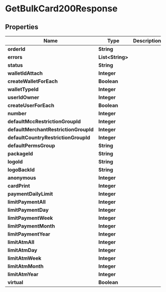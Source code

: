 

# GetBulkCard200Response


## Properties

| Name | Type | Description | Notes |
|------------ | ------------- | ------------- | -------------|
|**orderId** | **String** |  |  [optional] |
|**errors** | **List&lt;String&gt;** |  |  [optional] |
|**status** | **String** |  |  [optional] |
|**walletIdAttach** | **Integer** |  |  [optional] |
|**createWalletForEach** | **Boolean** |  |  [optional] |
|**walletTypeId** | **Integer** |  |  [optional] |
|**userIdOwner** | **Integer** |  |  [optional] |
|**createUserForEach** | **Boolean** |  |  [optional] |
|**number** | **Integer** |  |  [optional] |
|**defaultMccRestrictionGroupId** | **Integer** |  |  [optional] |
|**defaultMerchantRestrictionGroupId** | **Integer** |  |  [optional] |
|**defaultCountryRestrictionGroupId** | **Integer** |  |  [optional] |
|**defaultPermsGroup** | **String** |  |  [optional] |
|**packageId** | **String** |  |  [optional] |
|**logoId** | **String** |  |  [optional] |
|**logoBackId** | **String** |  |  [optional] |
|**anonymous** | **Integer** |  |  [optional] |
|**cardPrint** | **Integer** |  |  [optional] |
|**paymentDailyLimit** | **Integer** |  |  [optional] |
|**limitPaymentAll** | **Integer** |  |  [optional] |
|**limitPaymentDay** | **Integer** |  |  [optional] |
|**limitPaymentWeek** | **Integer** |  |  [optional] |
|**limitPaymentMonth** | **Integer** |  |  [optional] |
|**limitPaymentYear** | **Integer** |  |  [optional] |
|**limitAtmAll** | **Integer** |  |  [optional] |
|**limitAtmDay** | **Integer** |  |  [optional] |
|**limitAtmWeek** | **Integer** |  |  [optional] |
|**limitAtmMonth** | **Integer** |  |  [optional] |
|**limitAtmYear** | **Integer** |  |  [optional] |
|**virtual** | **Boolean** |  |  [optional] |



